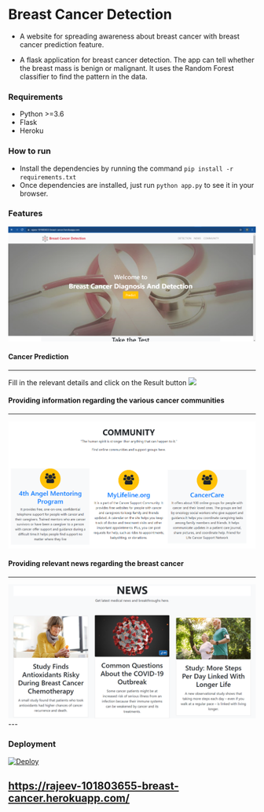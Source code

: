 # Breast Cancer Detection

* A website for spreading awareness about breast cancer with breast cancer prediction feature.

* A flask application for breast cancer detection. The app can tell whether the breast mass is benign or malignant. 
  It uses the Random Forest classifier to find the pattern in the data.


### Requirements ###
* Python >=3.6
* Flask
* Heroku

### How to run ###

*  Install the dependencies by running the command `pip install -r requirements.txt`
* Once dependencies are installed, just run `python app.py` to see it in your browser. 

### Features ###
<img src=https://github.com/rajeevsingla780/Breast-Cancer-Prediction/blob/main/Input%20and%20Output/Home.PNG>

#### Cancer Prediction ####
----------------------------------------------------------------------------------------
Fill in the relevant details and click on the Result button
<img src=https://github.com/yashasvimisra2798/Care-Demia/blob/main/images/form.PNG>



#### Providing information regarding the various cancer communities ####
----------------------------------------------------------------------------------------

<img src=https://github.com/rajeevsingla780/Breast-Cancer-Prediction/blob/main/images/Community.PNG>


#### Providing relevant news regarding the breast cancer ####
----------------------------------------------------------------------------------------

<img src=https://github.com/rajeevsingla780/Breast-Cancer-Prediction/blob/main/images/News.PNG>
---

### Deployment ###
[![Deploy](https://www.herokucdn.com/deploy/button.svg)](https://heroku.com/deploy)


## https://rajeev-101803655-breast-cancer.herokuapp.com/

